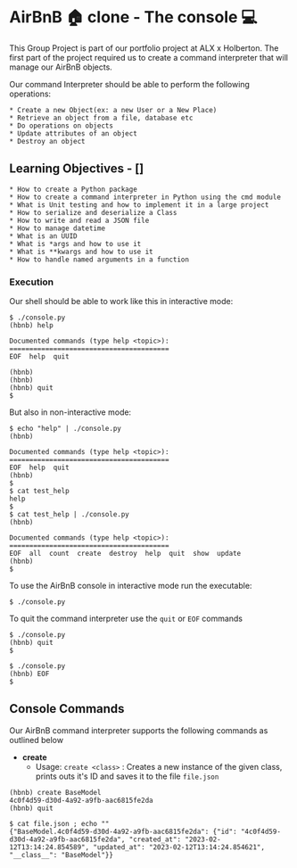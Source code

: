 # AirBnB :house: clone - The console :computer:

This Group Project is part of our portfolio project at ALX x Holberton. The first part of the project required us to create a command interpreter that will manage our AirBnB objects.

Our command Interpreter should be able to perform the following operations:

	* Create a new Object(ex: a new User or a New Place)
	* Retrieve an object from a file, database etc
	* Do operations on objects
	* Update attributes of an object
	* Destroy an object

## Learning Objectives - []
```
* How to create a Python package
* How to create a command interpreter in Python using the cmd module
* What is Unit testing and how to implement it in a large project
* How to serialize and deserialize a Class
* How to write and read a JSON file
* How to manage datetime
* What is an UUID
* What is *args and how to use it
* What is **kwargs and how to use it
* How to handle named arguments in a function
```

### Execution

Our shell should be able to work like this in interactive mode:
```
$ ./console.py
(hbnb) help

Documented commands (type help <topic>):
========================================
EOF  help  quit

(hbnb)
(hbnb)
(hbnb) quit
$
```

But also in non-interactive mode:
```
$ echo "help" | ./console.py
(hbnb)

Documented commands (type help <topic>):
========================================
EOF  help  quit
(hbnb)
$
$ cat test_help
help
$
$ cat test_help | ./console.py
(hbnb)

Documented commands (type help <topic>):
========================================
EOF  all  count  create  destroy  help  quit  show  update
(hbnb)
$
```

To use the AirBnB console in interactive mode run the executable:
```
$ ./console.py
```

To quit the command interpreter use the `quit` or `EOF` commands
```
$ ./console.py
(hbnb) quit
$
```
```
$ ./console.py
(hbnb) EOF
$
```
## Console Commands

Our AirBnB command interpreter supports the following commands as outlined below

* **create**
	* Usage: `create <class>` : Creates a new instance of the given class, prints outs it's ID and saves it to the file `file.json`
```
(hbnb) create BaseModel
4c0f4d59-d30d-4a92-a9fb-aac6815fe2da
(hbnb) quit

$ cat file.json ; echo ""
{"BaseModel.4c0f4d59-d30d-4a92-a9fb-aac6815fe2da": {"id": "4c0f4d59-d30d-4a92-a9fb-aac6815fe2da", "created_at": "2023-02-12T13:14:24.854589", "updated_at": "2023-02-12T13:14:24.854621", "__class__": "BaseModel"}}
```


